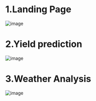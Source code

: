 # 1.Landing Page 
![image](https://github.com/Samundar9525/Finalyearproject/assets/71628177/9c9905a5-4ea3-48d6-8def-6e00c0911280)

# 2.Yield prediction 
![image](https://github.com/Samundar9525/Finalyearproject/assets/71628177/648d8247-c842-4a84-a8de-836da3902c63)

# 3.Weather Analysis
![image](https://github.com/Samundar9525/Finalyearproject/assets/71628177/8ffa9a7d-0977-4477-8245-60edd70c29f9)
